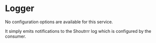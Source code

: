 # Logger

No configuration options are available for this service.

It simply emits notifications to the Shoutrrr log which is
configured by the consumer.